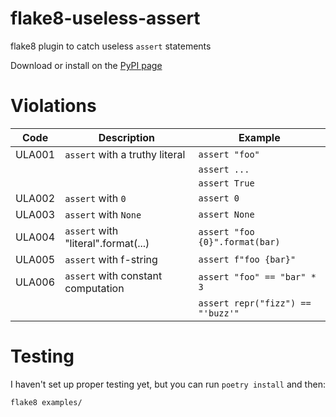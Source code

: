 # flake8-useless-assert
flake8 plugin to catch useless `assert` statements

Download or install on the [PyPI page](https://pypi.org/project/flake8-useless-assert/)

# Violations

| Code    | Description                                          |   Example                        |
|---------|------------------------------------------------------|----------------------------------|
| ULA001  | `assert` with a truthy literal                       | `assert "foo"`                   |
|         |                                                      | `assert ...`                     |
|         |                                                      | `assert True`                    |
| ULA002  | `assert` with `0`                                    | `assert 0`                       |
| ULA003  | `assert` with `None`                                 | `assert None`                    |
| ULA004  | `assert` with "literal".format(...)                  | `assert "foo {0}".format(bar)`   |
| ULA005  | `assert` with f-string                               | `assert f"foo {bar}"`            |
| ULA006  | `assert` with constant computation                   | `assert "foo" == "bar" * 3`      |
|         |                                                      | `assert repr("fizz") == "'buzz'"`|


# Testing
I haven't set up proper testing yet, but you can run `poetry install` and then:
```
flake8 examples/
```